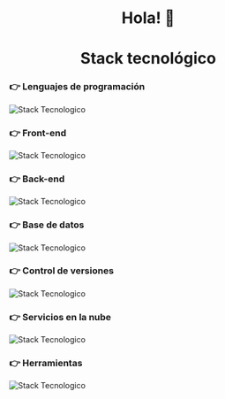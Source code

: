 <h1 align="center">Hola! 👋</h1>

<h1 align="center">Stack tecnológico</h1>

### 👉 Lenguajes de programación

![Stack Tecnologico](https://go-skill-icons.vercel.app/api/icons?i=php,javascript,typescript&titles=true)

### 👉 Front-end

![Stack Tecnologico](https://go-skill-icons.vercel.app/api/icons?i=html,css,bootstrap,tailwindcss,jquery,react,nextjs&titles=true)

### 👉 Back-end

![Stack Tecnologico](https://go-skill-icons.vercel.app/api/icons?i=laravel,nodejs,nestjs,npm&titles=true)

### 👉 Base de datos

![Stack Tecnologico](https://go-skill-icons.vercel.app/api/icons?i=mysql,postgresql,prisma&titles=true)

### 👉 Control de versiones

![Stack Tecnologico](https://go-skill-icons.vercel.app/api/icons?i=git,github,gitlab&titles=true)

### 👉 Servicios en la nube

![Stack Tecnologico](https://go-skill-icons.vercel.app/api/icons?i=aws,vercel&titles=true)

### 👉 Herramientas

![Stack Tecnologico](https://go-skill-icons.vercel.app/api/icons?i=vscode,postman,bash,googleappsscript,githubcopilot&titles=true)
<!--
**MagnanimoBvv/MagnanimoBvv** is a ✨ _special_ ✨ repository because its `README.md` (this file) appears on your GitHub profile.

Here are some ideas to get you started:

- 🔭 I’m currently working on ...
- 🌱 I’m currently learning ...
- 👯 I’m looking to collaborate on ...
- 🤔 I’m looking for help with ...
- 💬 Ask me about ...
- 📫 How to reach me: ...
- 😄 Pronouns: ...
- ⚡ Fun fact: ...
-->
